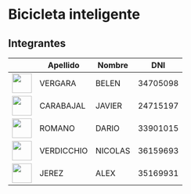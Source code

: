 # Bicicleta inteligente
## Integrantes

| |Apellido|Nombre|DNI|
| ------------- | ------------- | ------------- | ------------- |
| <img src="http://so-unlam.com.ar/moodle/pluginfile.php/559/user/icon/leatherbound/f1?rev=3582" width="40" height="40"/> | VERGARA | BELEN | 34705098 |
| <img src="http://so-unlam.com.ar/moodle/pluginfile.php/557/user/icon/leatherbound/f1?rev=3137" width="40" height="40"/> | CARABAJAL | JAVIER | 24715197 |
| <img src="http://so-unlam.com.ar/moodle/pluginfile.php/411/user/icon/leatherbound/f1?rev=2345" width="40" height="40"/> | ROMANO | DARIO | 33901015 |
| <img src="http://so-unlam.com.ar/moodle/pluginfile.php/550/user/icon/leatherbound/f1?rev=3252" width="40" height="40"/> | VERDICCHIO | NICOLAS | 36159693 |
| <img src="http://so-unlam.com.ar/moodle/pluginfile.php/566/user/icon/leatherbound/f1?rev=3243" width="40" height="40"/> | JEREZ | ALEX | 35169931 |
